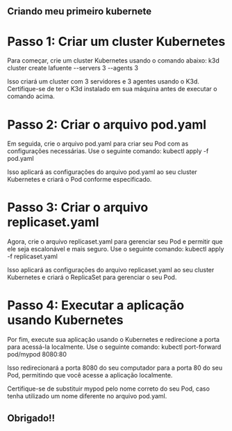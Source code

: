 ## Criando meu primeiro kubernete

# Passo 1: Criar um cluster Kubernetes
Para começar, crie um cluster Kubernetes usando o comando abaixo:
k3d cluster create lafuente --servers 3 --agents 3

Isso criará um cluster com 3 servidores e 3 agentes usando o K3d. Certifique-se de ter o K3d instalado em sua máquina antes de executar o comando acima.

# Passo 2: Criar o arquivo pod.yaml
Em seguida, crie o arquivo pod.yaml para criar seu Pod com as configurações necessárias. Use o seguinte comando:
kubectl apply -f pod.yaml

Isso aplicará as configurações do arquivo pod.yaml ao seu cluster Kubernetes e criará o Pod conforme especificado.

# Passo 3: Criar o arquivo replicaset.yaml
Agora, crie o arquivo replicaset.yaml para gerenciar seu Pod e permitir que ele seja escalonável e mais seguro. Use o seguinte comando:
kubectl apply -f replicaset.yaml

Isso aplicará as configurações do arquivo replicaset.yaml ao seu cluster Kubernetes e criará o ReplicaSet para gerenciar o seu Pod.

# Passo 4: Executar a aplicação usando Kubernetes
Por fim, execute sua aplicação usando o Kubernetes e redirecione a porta para acessá-la localmente. Use o seguinte comando:
kubectl port-forward pod/mypod 8080:80

Isso redirecionará a porta 8080 do seu computador para a porta 80 do seu Pod, permitindo que você acesse a aplicação localmente.

Certifique-se de substituir mypod pelo nome correto do seu Pod, caso tenha utilizado um nome diferente no arquivo pod.yaml.


## Obrigado!!

